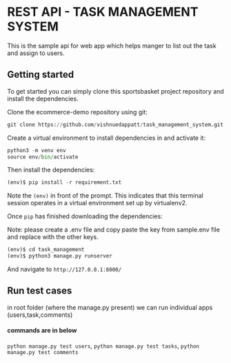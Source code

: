 # REST API - TASK MANAGEMENT SYSTEM 
This is the sample api for web app which helps manger to list out the task and assign to users.

## Getting started
To get started you can simply clone this sportsbasket project repository and install the dependencies.

Clone the ecommerce-demo repository using git:
```python
git clone https://github.com/vishnuedappatt/task_management_system.git
```
Create a virtual environment to install dependencies in and activate it:
```python
python3 -m venv env
source env/bin/activate
```

Then install the dependencies:
```python
(env)$ pip install -r requirement.txt
```
Note the ```(env)``` in front of the prompt. This indicates that this terminal session operates in a virtual environment set up by virtualenv2.

Once ```pip``` has finished downloading the dependencies:


Note: please create a .env file and copy paste the key from sample.env file and replace with the other keys.
```python
(env)$ cd task_management
(env)$ python3 manage.py runserver
```
And navigate to ```http://127.0.0.1:8000/```


## Run test cases
in root folder (where the manage.py present) we can run individual apps (users,task,comments)
#### commands are in below
``` python manage.py test users ```,
``` python manage.py test tasks ```,
``` python manage.py test comments ```

